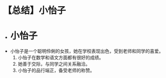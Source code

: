 # 【总结】小怡子

-   # 小怡子
-   小怡子是一个聪明伶俐的女孩，她在学校表现出色，受到老师和同学的喜爱。
    1.  小怡子在数学和语文方面都有很好的成绩。
    2.  她善于交际，与同学之间关系融洽。
    3.  小怡子的品行端正，备受老师的称赞。